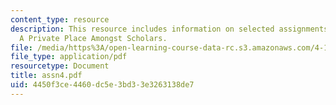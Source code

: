 ```yaml
---
content_type: resource
description: This resource includes information on selected assignments from the class
  A Private Place Amongst Scholars.
file: /media/https%3A/open-learning-course-data-rc.s3.amazonaws.com/4-125a-architecture-studio-building-in-landscapes-fall-2005/4450f3ce4460dc5e3bd33e3263138de7_assn4.pdf
file_type: application/pdf
resourcetype: Document
title: assn4.pdf
uid: 4450f3ce-4460-dc5e-3bd3-3e3263138de7
---
```

